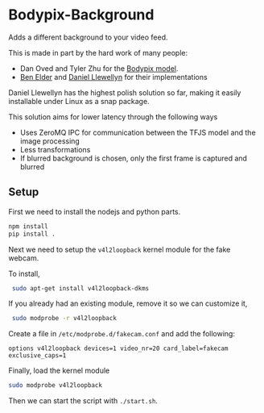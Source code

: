 # Bodypix-Background

Adds a different background to your video feed. 

This is made in part by the hard work of many people:

- Dan Oved and Tyler Zhu for the [Bodypix model](https://blog.tensorflow.org/2019/11/updated-bodypix-2.html).
- [Ben Elder](https://elder.dev/posts/open-source-virtual-background/) and [Daniel Llewellyn](https://snapcraft.io/fakecam) for their implementations

Daniel Llewellyn has the highest polish solution so far, making it easily installable under Linux as a snap package.

This solution aims for lower latency through the following ways
- Uses ZeroMQ IPC for communication between the TFJS model and the image processing
- Less transformations
- If blurred background is chosen, only the first frame is captured and blurred

## Setup

First we need to install the nodejs and python parts.

```bash
npm install
pip install .
```

Next we need to setup the `v4l2loopback` kernel module for the fake webcam.

To install,

```bash
 sudo apt-get install v4l2loopback-dkms
```

If you already had an existing module, remove it so we can customize it,
```bash
 sudo modprobe -r v4l2loopback
```

Create a file in `/etc/modprobe.d/fakecam.conf` and add the following:
```
options v4l2loopback devices=1 video_nr=20 card_label=fakecam exclusive_caps=1
```

Finally, load the kernel module
```bash
sudo modprobe v4l2loopback
```

Then we can start the script with `./start.sh`.
